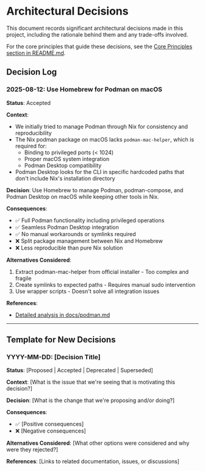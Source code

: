 # Architectural Decisions

This document records significant architectural decisions made in this project, including the rationale behind them and any trade-offs involved.

For the core principles that guide these decisions, see the [Core Principles section in README.md](README.md#core-principles).

## Decision Log

### 2025-08-12: Use Homebrew for Podman on macOS

**Status**: Accepted

**Context**:
- We initially tried to manage Podman through Nix for consistency and reproducibility
- The Nix podman package on macOS lacks `podman-mac-helper`, which is required for:
  - Binding to privileged ports (< 1024)
  - Proper macOS system integration
  - Podman Desktop compatibility
- Podman Desktop looks for the CLI in specific hardcoded paths that don't include Nix's installation directory

**Decision**:
Use Homebrew to manage Podman, podman-compose, and Podman Desktop on macOS while keeping other tools in Nix.

**Consequences**:
- ✅ Full Podman functionality including privileged operations
- ✅ Seamless Podman Desktop integration
- ✅ No manual workarounds or symlinks required
- ❌ Split package management between Nix and Homebrew
- ❌ Less reproducible than pure Nix solution

**Alternatives Considered**:
1. Extract podman-mac-helper from official installer - Too complex and fragile
2. Create symlinks to expected paths - Requires manual sudo intervention
3. Use wrapper scripts - Doesn't solve all integration issues

**References**:
- [Detailed analysis in docs/podman.md](docs/podman.md)

---

## Template for New Decisions

### YYYY-MM-DD: [Decision Title]

**Status**: [Proposed | Accepted | Deprecated | Superseded]

**Context**:
[What is the issue that we're seeing that is motivating this decision?]

**Decision**:
[What is the change that we're proposing and/or doing?]

**Consequences**:
- ✅ [Positive consequences]
- ❌ [Negative consequences]

**Alternatives Considered**:
[What other options were considered and why were they rejected?]

**References**:
[Links to related documentation, issues, or discussions]
